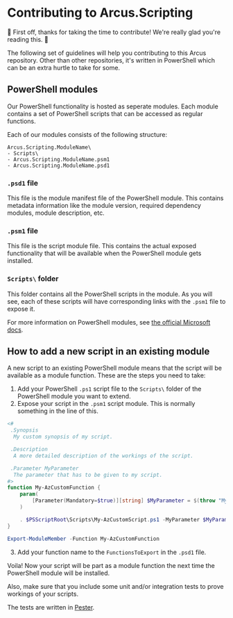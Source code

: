 # Contributing to Arcus.Scripting
🎉 First off, thanks for taking the time to contribute! We're really glad you're reading this. 🎉

The following set of guidelines will help you contributing to this Arcus repository. Other than other repositories, it's written in PowerShell which can be an extra hurtle to take for some.

## PowerShell modules
Our PowerShell functionality is hosted as seperate modules. Each module contains a set of PowerShell scripts that can be accessed as regular functions.

Each of our modules consists of the following structure:
```
Arcus.Scripting.ModuleName\
- Scripts\
- Arcus.Scripting.ModuleName.psm1
- Arcus.Scripting.ModuleName.psd1
```

### `.psd1` file
This file is the module manifest file of the PowerShell module. This contains metadata information like the module version, required dependency modules, module description, etc.

### `.psm1` file
This file is the script module file. This contains the actual exposed functionality that will be available when the PowerShell module gets installed.

### `Scripts\` folder
This folder contains all the PowerShell scripts in the module. As you will see, each of these scripts will have corresponding links with the `.psm1` file to expose it.

For more information on PowerShell modules, see [the official Microsoft docs](https://docs.microsoft.com/en-us/powershell/scripting/developer/module/understanding-a-windows-powershell-module).

## How to add a new script in an existing module
A new script to an existing PowerShell module means that the script will be available as a module function.
These are the steps you need to take:

1. Add your PowerShell `.ps1` script file to the `Scripts\` folder of the PowerShell module you want to extend.
2. Expose your script in the `.psm1` script module. This is normally something in the line of this.

```powershell
<#
 .Synopsis
  My custom synopsis of my script.

 .Description
  A more detailed description of the workings of the script.

 .Parameter MyParameter
  The parameter that has to be given to my script. 
#>
function My-AzCustomFunction {
    param(
        [Parameter(Mandatory=$true)][string] $MyParameter = $(throw "My custom script requires this parameter")
    )

    . $PSScriptRoot\Scripts\My-AzCustomScript.ps1 -MyParameter $MyParameter
}

Export-ModuleMember -Function My-AzCustomFunction
```

3. Add your function name to the `FunctionsToExport` in the `.psd1` file.

Voila! Now your script will be part as a module function the next time the PowerShell module will be installed.


Also, make sure that you include some unit and/or integration tests to prove workings of your scripts.

The tests are written in [Pester](https://pester.dev/docs/quick-start).